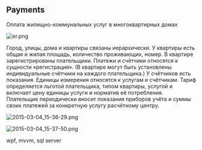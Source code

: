 ## Payments
Оплата жилищно-коммунальных услуг в многоквартирных домах

![er.png](https://bitbucket.org/repo/kAdg97/images/518414552-er.png)

Город, улицы, дома и квартиры связаны иерархически. У квартиры есть общая и жилая площадь, количество проживающих, номер. В квартире зарегистрированы плательщики. Платежи и счётчики относятся к сущности «регистрация». (В квартире могут быть установлены индивидуальные счётчики на каждого плательщика.) У счётчиков есть показания. Единицы измерения относятся к услугам и счётчикам. Тариф определяется льготой плательщика, типом квартиры, услугой и включает цену единицы услуги и норматив её потребления. Плательщик периодически вносит показания приборов учёта и суммы своих платежей за конкретную услугу расчётному центру.

![2015-03-04_15-36-29.png](https://bitbucket.org/repo/kAdg97/images/3464235662-2015-03-04_15-36-29.png)

![2015-03-04_15-37-50.png](https://bitbucket.org/repo/kAdg97/images/1220477526-2015-03-04_15-37-50.png)

wpf, mvvm, sql server